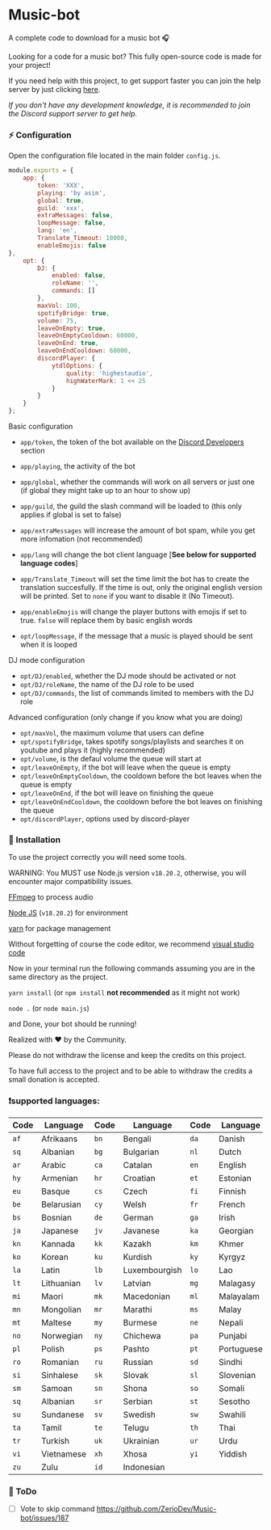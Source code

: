 # Music-bot

A complete code to download for a music bot 🎧

Looking for a code for a music bot? This fully open-source code is made for your project!

If you need help with this project, to get support faster you can join the help server by just clicking [here](https://discord.gg/5cGSYV8ZZj).

*If you don't have any development knowledge, it is recommended to join the Discord support server to get help.*

### ⚡ Configuration

Open the configuration file located in the main folder `config.js`.

```js
module.exports = {
    app: {
        token: 'XXX',
        playing: 'by asim',
        global: true,
        guild: 'xxx',
        extraMessages: false,
        loopMessage: false,
        lang: 'en',
        Translate_Timeout: 10000,
        enableEmojis: false
},
    opt: {
        DJ: {
            enabled: false,
            roleName: '',
            commands: []
        },
        maxVol: 100,
        spotifyBridge: true,
        volume: 75,
        leaveOnEmpty: true,
        leaveOnEmptyCooldown: 60000,
        leaveOnEnd: true,
        leaveOnEndCooldown: 60000,
        discordPlayer: {
            ytdlOptions: {
                quality: 'highestaudio',
                highWaterMark: 1 << 25
            }
        }
    }
};
```

Basic configuration

- `app/token`, the token of the bot available on the [Discord Developers](https://discordapp.com/developers/applications) section
- `app/playing`, the activity of the bot
- `app/global`, whether the commands will work on all servers or just one (if global they might take up to an hour to show up)
- `app/guild`, the guild the slash command will be loaded to (this only applies if global is set to false)
- `app/extraMessages` will increase the amount of bot spam, while you get more infomation (not recommended) 

- `app/lang` will change the bot client language [__**See below for supported language codes**__]

- `app/Translate_Timeout` will set the time limit the bot has to create the translation succesfully. If the time is out, only the original english version will be printed. Set to `none` if you want to disable it (No Timeout). 

- `app/enableEmojis` will change the player buttons with emojis if set to true. `false` will replace them by basic english words

- `opt/loopMessage`, if the message that a music is played should be sent when it is looped

DJ mode configuration

- `opt/DJ/enabled`, whether the DJ mode should be activated or not 
- `opt/DJ/roleName`, the name of the DJ role to be used
- `opt/DJ/commands`, the list of commands limited to members with the DJ role

Advanced configuration (only change if you know what you are doing)

- `opt/maxVol`, the maximum volume that users can define
- `opt/spotifyBridge`, takes spotify songs/playlists and searches it on youtube and plays it (highly recommended)
- `opt/volume`, is the defaul volume the queue will start at
- `opt/leaveOnEmpty`, if the bot will leave when the queue is empty
- `opt/leaveOnEmptyCooldown`, the cooldown before the bot leaves when the queue is empty
- `opt/leaveOnEnd`,  if the bot will leave on finishing the queue
- `opt/leaveOnEndCooldown`, the cooldown before the bot leaves on finishing the queue
- `opt/discordPlayer`, options used by discord-player

### 📑 Installation
To use the project correctly you will need some tools.

WARNING: You MUST use Node.js version `v18.20.2`, otherwise, you will encounter major compatibility issues.

[FFmpeg](https://www.ffmpeg.org) to process audio

[Node JS](https://nodejs.org/en/) (`v18.20.2`) for environment

[yarn](https://yarnpkg.com/getting-started/usage) for package management

Without forgetting of course the code editor, we recommend [visual studio code](https://code.visualstudio.com/) 

Now in your terminal run the following commands assuming you are in the same directory as the project.

`yarn install` (or `npm install` **not recommended** as it might not work)

`node .` (or `node main.js`)

and Done, your bot should be running!

Realized with ❤️ by the Community.

Please do not withdraw the license and keep the credits on this project. 

To have full access to the project and to be able to withdraw the credits a small donation is accepted.

### ❗supported languages: 

| Code | Language | Code | Language | Code | Language |
| ---- | -------- | ---- | -------- | ---- | -------- |
| `af` | Afrikaans | `bn` | Bengali | `da` | Danish |
| `sq` | Albanian | `bg` | Bulgarian | `nl` | Dutch |
| `ar` | Arabic | `ca` | Catalan | `en` | English |
| `hy` | Armenian | `hr` | Croatian | `et` | Estonian |
| `eu` | Basque | `cs` | Czech | `fi` | Finnish |
| `be` | Belarusian | `cy` | Welsh | `fr` | French |
| `bs` | Bosnian | `de` | German | `ga` | Irish |
| `ja` | Japanese | `jv` | Javanese | `ka` | Georgian |
| `kn` | Kannada | `kk` | Kazakh | `km` | Khmer |
| `ko` | Korean | `ku` | Kurdish | `ky` | Kyrgyz |
| `la` | Latin | `lb` | Luxembourgish | `lo` | Lao |
| `lt` | Lithuanian | `lv` | Latvian | `mg` | Malagasy |
| `mi` | Maori | `mk` | Macedonian | `ml` | Malayalam |
| `mn` | Mongolian | `mr` | Marathi | `ms` | Malay |
| `mt` | Maltese | `my` | Burmese | `ne` | Nepali |
| `no` | Norwegian | `ny` | Chichewa | `pa` | Punjabi |
| `pl` | Polish | `ps` | Pashto | `pt` | Portuguese |
| `ro` | Romanian | `ru` | Russian | `sd` | Sindhi |
| `si` | Sinhalese | `sk` | Slovak | `sl` | Slovenian |
| `sm` | Samoan | `sn` | Shona | `so` | Somali |
| `sq` | Albanian | `sr` | Serbian | `st` | Sesotho |
| `su` | Sundanese | `sv` | Swedish | `sw` | Swahili |
| `ta` | Tamil | `te` | Telugu | `th` | Thai |
| `tr` | Turkish | `uk` | Ukrainian | `ur` | Urdu |
| `vi` | Vietnamese | `xh` | Xhosa | `yi` | Yiddish |
| `zu` | Zulu | `id` | Indonesian | | |

### 📝 ToDo 

-  [ ] Vote to skip command https://github.com/ZerioDev/Music-bot/issues/187
